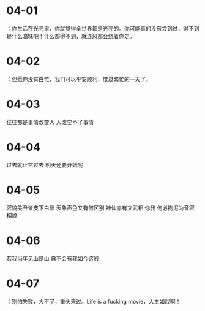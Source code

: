 # 04-01

：你生活在光亮里，你就觉得全世界都是光亮的。你可能真的没有尝到过，得不到是什么滋味吧！什么都得不到，就连风都会绕着你走。

# 04-02

：但愿你没有白忙，我们可以平安顺利，度过繁忙的一天了。

# 04-03

往往都是事情改变人 人改变不了事情

# 04-04

过去就让它过去 明天还要开始呢

# 04-05

容貌美丑皆皮下白骨 表象声色又有何区别 神仙亦有文武相 你我 何必拘泥为音容相貌

# 04-06

若我当年见山是山 自不会有我如今这般

# 04-07

：别怕失败，大不了，重头来过。Life is a fucking movie，人生如戏啊！
